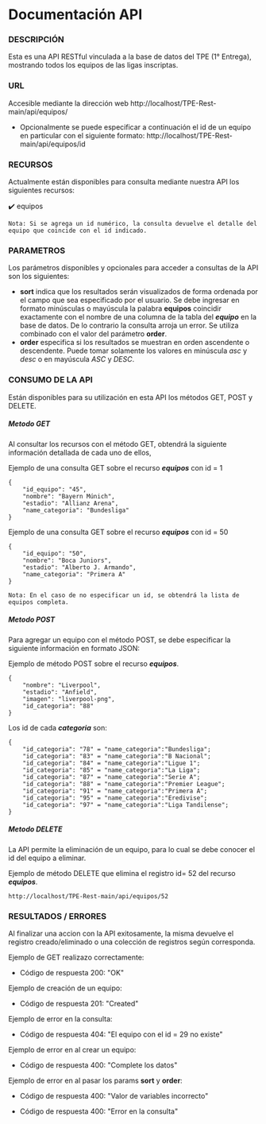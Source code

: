 # Documentación API

###  DESCRIPCIÓN
Esta es una API RESTful vinculada a la base de datos del TPE (1° Entrega), mostrando todos los equipos de las ligas inscriptas.

###  URL
Accesible mediante la dirección web http://localhost/TPE-Rest-main/api/equipos/

- Opcionalmente se puede especificar a continuación el id de un equipo en particular con el siguiente formato:
http://localhost/TPE-Rest-main/api/equipos/id

###  RECURSOS
Actualmente están disponibles para consulta mediante nuestra API los siguientes recursos:

:heavy_check_mark: equipos

```
Nota: Si se agrega un id numérico, la consulta devuelve el detalle del equipo que coincide con el id indicado.

```
###  PARAMETROS
Los parámetros disponibles y opcionales para acceder a consultas de la API son los siguientes:

- **sort** indica que los resultados serán visualizados de forma ordenada por el campo que sea especificado por el usuario. Se debe ingresar en formato minúsculas o mayúscula la palabra **equipos** coincidir exactamente con el nombre de una columna de la tabla del ***equipo*** en la base de datos. De lo contrario la consulta arroja un error.
Se utiliza combinado con el valor del parámetro **order**.
- **order** especifica si los resultados se muestran en orden ascendente o descendente. Puede tomar solamente los valores en minúscula *asc* y *desc* o en mayúscula *ASC* y *DESC*.

###  CONSUMO DE LA API
Están disponibles para su utilización en esta API los métodos GET, POST y DELETE. 

##### Metodo GET

Al consultar los recursos con el método GET, obtendrá la siguiente información detallada de cada uno de ellos, 

Ejemplo de una consulta GET sobre el recurso ***equipos*** con id = 1
```
{
    "id_equipo": "45",
    "nombre": "Bayern Múnich",
    "estadio": "Allianz Arena",
    "name_categoria": "Bundesliga"
}
```

Ejemplo de una consulta GET sobre el recurso ***equipos*** con id = 50

```
{
    "id_equipo": "50",
    "nombre": "Boca Juniors",
    "estadio": "Alberto J. Armando",
    "name_categoria": "Primera A"
}
```
```
Nota: En el caso de no especificar un id, se obtendrá la lista de equipos completa.

```
##### Metodo POST

Para agregar un equipo con el método POST, se debe especificar la siguiente información en formato JSON:

Ejemplo de método POST sobre el recurso ***equipos***.

```
{
    "nombre": "Liverpool",
    "estadio": "Anfield",
    "imagen": "liverpool-png",
    "id_categoria": "88"
}
```

Los id de cada ***categoria*** son:

```
{
    "id_categoria": "78" = "name_categoria":"Bundesliga";
    "id_categoria": "83" = "name_categoria":"B Nacional";
    "id_categoria": "84" = "name_categoria":"Ligue 1";
    "id_categoria": "85" = "name_categoria":"La Liga";
    "id_categoria": "87" = "name_categoria":"Serie A";
    "id_categoria": "88" = "name_categoria":"Premier League";
    "id_categoria": "91" = "name_categoria":"Primera A";
    "id_categoria": "95" = "name_categoria":"Eredivise";
    "id_categoria": "97" = "name_categoria":"Liga Tandilense";
}
```
##### Metodo DELETE

La API permite la eliminación de un equipo, para lo cual se debe conocer el id del equipo a eliminar.

Ejemplo de método DELETE que elimina el registro id= 52 del recurso ***equipos***.

```
http://localhost/TPE-Rest-main/api/equipos/52
```

###  RESULTADOS / ERRORES

Al finalizar una accion con la API exitosamente, la misma devuelve el registro creado/eliminado o una colección de registros según corresponda.

Ejemplo de GET realizazo correctamente:

- Código de respuesta 200: "OK"

Ejemplo de creación de un equipo:

- Código de respuesta 201: "Created"

Ejemplo de error en la consulta:

- Código de respuesta 404: "El equipo con el id = 29 no existe"

Ejemplo de error en al crear un equipo:

- Código de respuesta 400: "Complete los datos"

Ejemplo de error en al pasar los params **sort** y **order**:

- Código de respuesta 400: "Valor de variables incorrecto"

- Código de respuesta 400: "Error en la consulta"